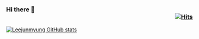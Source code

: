 ### Hi there 👋  <div align =right>[![Hits](https://hits.seeyoufarm.com/api/count/incr/badge.svg?url=https%3A%2F%2Fgithub.com%2FLeejunmyung&count_bg=%2379C83D&title_bg=%23555555&icon=&icon_color=%23E7E7E7&title=hits&edge_flat=false)](https://hits.seeyoufarm.com) 
</div>

[![Leejunmyung GitHub stats](https://github-readme-stats.vercel.app/api?username=Leejunmyung&show_icons=true&theme=nightowl)](https://github.com/Leejunmyung/github-readme-stats)
<!--dark, radical, merko, gruvbox, tokyonight, onedark, cobalt, synthwave, highcontrast, dracula-->
